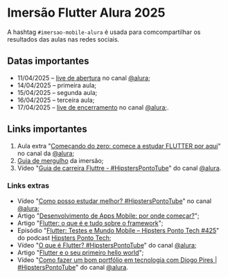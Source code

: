 # Imersão Flutter Alura 2025

A hashtag `#imersao-mobile-alura` é usada para comcompartilhar os resultados das aulas nas redes sociais.

## Datas importantes

- 11/04/2025 – [live de abertura](https://www.youtube.com/live/6b-UyD2mrVo?si=8rYs_sBYCZx9xjcb) no canal [@alura](https://www.youtube.com/@alura);
- 14/04/2025 – primeira aula;
- 15/04/2025 – segunda aula;
- 16/04/2025 – terceira aula;
- 17/04/2025 – [live de encerramento](https://www.youtube.com/live/FE5BJEERNMs?si=oPMlKu86JCbzytGd) no canal [@alura](https://www.youtube.com/@alura);.

## Links importantes

1. Aula extra "[Começando do zero: comece a estudar FLUTTER por aqui](https://youtu.be/jaa_uUfppjc?si=0dpVedaCLAXaTRcY)" no canal da [@alura](https://www.youtube.com/@alura);
2. [Guia de mergulho](https://grupoalura.notion.site/Imers-o-Mobile-Guia-de-Mergulho-1ba379bdd09b80e3ac18c8512f31530d) da imersão;
3. Vídeo "[Guia de carreira Fluttre - #HipstersPontoTube](https://youtu.be/ofuHDFOcgr8?si=PkP9sU8RQ1X4RMtt)" do canal [@alura](https://www.youtube.com/@alura).

### Links extras

- Vídeo "[Como posso estudar melhor? #HipstersPontoTube](https://youtu.be/Is6c9KSGCbk?si=OLQRZQwujwElt_Ic)" no canal [@alura](https://www.youtube.com/@alura);
- Artigo "[Desenvolvimento de Apps Mobile: por onde começar?](https://www.alura.com.br/artigos/desenvolvimento-apps-mobile-por-onde-comecar)";
- Artigo "[Flutter: o que é e tudo sobre o framework](https://www.alura.com.br/artigos/desenvolvimento-apps-mobile-por-onde-comecar)";
- Episódio "[Flutter: Testes e Mundo Mobile – Hipsters Ponto Tech #425](https://pca.st/icb8ktgw)" do podcast [Hipsters Ponto Tech](https://pca.st/hpt);
- Vídeo "[O que é Flutter? #HipstersPontoTube](https://youtu.be/So5C-XSfGW0?si=_HpWUNLDIB6IGv6F)" do canal [@alura](https://www.youtube.com/@alura);
- Artigo "[Flutter e o seu primeiro hello world](https://www.alura.com.br/artigos/como-criar-um-projeto-com-flutter-hello-world)";
- Vídeo "[Como fazer um bom portfólio em tecnologia com Diogo Pires | #HipstersPontoTube](https://youtu.be/gu1OXrirC0U?si=okdhZ0rx5XJ_xrtp)" do canal [@alura](https://www.youtube.com/@alura).
